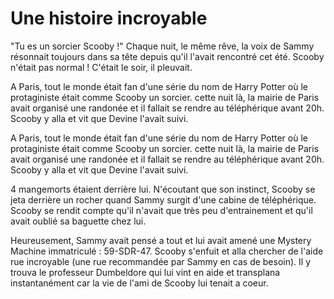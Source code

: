 # Une histoire incroyable

"Tu es un sorcier Scooby !" Chaque nuit, le même rêve, la voix de Sammy résonnait toujours dans sa tête depuis qu'il l'avait rencontré cet été. Scooby n'était pas normal ! C'était le soir, il pleuvait.

A Paris, tout le monde était fan d'une série du nom de Harry Potter où le protaginiste était comme Scooby un sorcier. cette nuit là, la mairie de Paris avait organisé une randonée et il fallait se rendre au téléphérique avant 20h. Scooby y alla et vit que Devine l'avait suivi. 

A Paris, tout le monde était fan d'une série du nom de Harry Potter où le protaginiste était comme Scooby un sorcier. cette nuit là, la mairie de Paris avait organisé une randonée et il fallait se rendre au téléphérique avant 20h. Scooby y alla et vit que Devine l'avait suivi.

4 mangemorts étaient derrière lui. N'écoutant que son instinct, Scooby se jeta derrière un rocher quand Sammy surgit d'une cabine de téléphérique. Scooby se rendit compte qu'il n'avait que très peu d'entrainement et qu'il avait oublié sa baguette chez lui.

Heureusement, Sammy avait pensé a tout et lui avait amené une Mystery Machine immatriculé : 59-SDR-47. Scooby s'enfuit et alla chercher de l'aide rue incroyable (une rue recommandée par Sammy en cas de besoin). Il y trouva le professeur Dumbeldore qui lui vint en aide et transplana instantanément car la vie de l'ami de Scooby lui tenait a coeur. 
